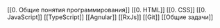 [[0. Общие понятия программирования]]
[[0. HTML]]
[[0. CSS]]
[[0. JavaScript]]
[[TypeScript]]
[[Agnular]]
[[RxJs]]
[[Git]]
[[Общие задачи]]




